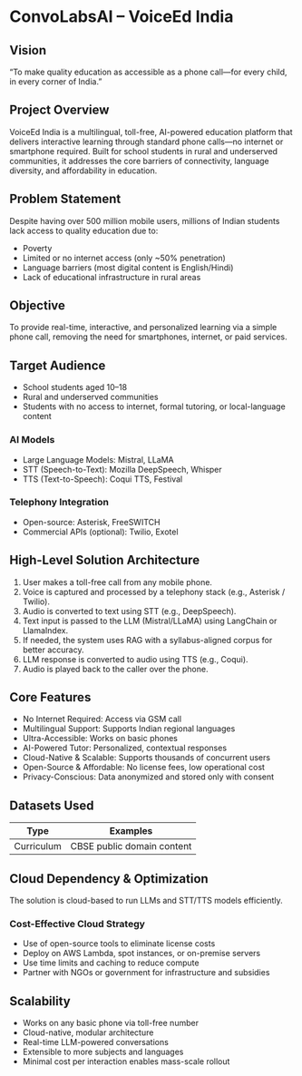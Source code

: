# ConvoLabsAI – VoiceEd India

## Vision

“To make quality education as accessible as a phone call—for every child, in every corner of India.”

## Project Overview

VoiceEd India is a multilingual, toll-free, AI-powered education platform that delivers interactive learning through standard phone calls—no internet or smartphone required. Built for school students in rural and underserved communities, it addresses the core barriers of connectivity, language diversity, and affordability in education.

## Problem Statement

Despite having over 500 million mobile users, millions of Indian students lack access to quality education due to:
- Poverty
- Limited or no internet access (only ~50% penetration)
- Language barriers (most digital content is English/Hindi)
- Lack of educational infrastructure in rural areas

## Objective

To provide real-time, interactive, and personalized learning via a simple phone call, removing the need for smartphones, internet, or paid services.

## Target Audience

- School students aged 10–18
- Rural and underserved communities
- Students with no access to internet, formal tutoring, or local-language content

### AI Models
- Large Language Models: Mistral, LLaMA
- STT (Speech-to-Text): Mozilla DeepSpeech, Whisper
- TTS (Text-to-Speech): Coqui TTS, Festival

### Telephony Integration
- Open-source: Asterisk, FreeSWITCH
- Commercial APIs (optional): Twilio, Exotel

## High-Level Solution Architecture

1. User makes a toll-free call from any mobile phone.
2. Voice is captured and processed by a telephony stack (e.g., Asterisk / Twilio).
3. Audio is converted to text using STT (e.g., DeepSpeech).
4. Text input is passed to the LLM (Mistral/LLaMA) using LangChain or LlamaIndex.
5. If needed, the system uses RAG with a syllabus-aligned corpus for better accuracy.
6. LLM response is converted to audio using TTS (e.g., Coqui).
7. Audio is played back to the caller over the phone.

## Core Features

- No Internet Required: Access via GSM call
- Multilingual Support: Supports Indian regional languages
- Ultra-Accessible: Works on basic phones
- AI-Powered Tutor: Personalized, contextual responses
- Cloud-Native & Scalable: Supports thousands of concurrent users
- Open-Source & Affordable: No license fees, low operational cost
- Privacy-Conscious: Data anonymized and stored only with consent

## Datasets Used

| Type              | Examples                                                 |
|-------------------|----------------------------------------------------------|
| Curriculum        | CBSE public domain content                               |

## Cloud Dependency & Optimization

The solution is cloud-based to run LLMs and STT/TTS models efficiently.

### Cost-Effective Cloud Strategy
- Use of open-source tools to eliminate license costs
- Deploy on AWS Lambda, spot instances, or on-premise servers
- Use time limits and caching to reduce compute
- Partner with NGOs or government for infrastructure and subsidies

## Scalability

- Works on any basic phone via toll-free number
- Cloud-native, modular architecture
- Real-time LLM-powered conversations
- Extensible to more subjects and languages
- Minimal cost per interaction enables mass-scale rollout
